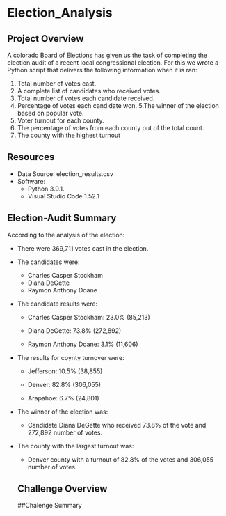 # Election_Analysis

## Project Overview
A colorado Board of Elections has given us the task of completing the election audit of a recent local congressional election. 
For this we wrote a Python script that delivers the following information when it is ran:

  1. Total number of votes cast.
  2. A complete list of candidates who received votes.
  3. Total number of votes each candidate received.
  4. Percentage of votes each candidate won.
  5.The winner of the election based on popular vote.
  6. Voter turnout for each county.
  7. The percentage of votes from each county out of the total count.
  8. The county with the highest turnout
  
  ## Resources
  - Data Source: election_results.csv
  - Software:  
    - Python 3.9.1. 
    - Visual Studio Code 1.52.1
  
  ## Election-Audit Summary
  According to the analysis of the election: 
  
  - There were 369,711 votes cast in the election.
  
  - The candidates were:
    - Charles Casper Stockham
    - Diana DeGette
    - Raymon Anthony Doane
    
  - The candidate results were:
    - Charles Casper Stockham: 23.0% (85,213)
    
    - Diana DeGette: 73.8% (272,892)
    
    - Raymon Anthony Doane: 3.1% (11,606)
    
  - The results for coynty turnover were:
    - Jefferson: 10.5% (38,855)
    
    - Denver: 82.8% (306,055)
    
    - Arapahoe: 6.7% (24,801)
    
  - The winner of the election was:
    - Candidate Diana DeGette who received 73.8% of the vote and 272,892 number of votes.
    
  - The county with the largest turnout was:
    - Denver county with a turnout of 82.8% of the votes and 306,055 number of votes.
    
    ## Challenge Overview
    
    ##Chalenge Summary
